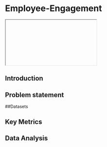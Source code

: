 # Employee-Engagement

<iframe>https://drive.google.com/file/d/1nKI2-MZLa5_ln_vu_SAIWg6aZkfeJ26i/view</iframe>

## Introduction

## Problem statement 

##Datasets

## Key Metrics 

## Data Analysis 
